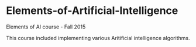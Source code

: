 # Elements-of-Artificial-Intelligence
Elements of AI course - Fall 2015

This course included implementing various Aritificial intelligence algorithms.
